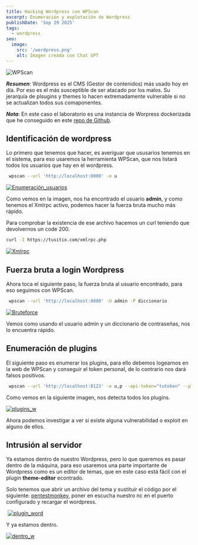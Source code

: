 ```yaml
---
title: Hacking Wordpress con WPScan
excerpt: Enumeración y explotación de Wordpress
publishDate: 'Sep 29 2025'
tags:
  - wordpress
seo:
  image:
    src: '/wordpress.png'
    alt: Imagen creada con Chat GPT
---
```


![WPScan](/wpscan_image.png)

***Resumen***: Wordpress es el CMS (Gestor de contenidos) más usado hoy en día. Por eso es el más susceptible de ser atacado por los malos. Su jerarquía de plsugins y themes lo hacen extremadamente vulnerable si no se actualizan todos sus comaponentes.

***Nota***: En este caso el laboratorio es una instancia de Worpress dockerizada que he conseguido en este [repo de Github](https://github.com/fsgreco/docker-wordpress).

## Identificación de wordpress
Lo primero que tenemos que hacer, es averiguar que ususarios tenemos en el sistema, para eso usaremos la herramienta WPScan, que nos listará todos los usuarios que hay en el wordpress.

```bash
 wpscan --url 'http://localhost:8000' -e u
 ````
[![Enumeración_usuarios](/usuarios_w.png)](/usuarios_w.png)

Como vemos en la imagen, nos ha encontrado el usuario **admin**, y como tenemos el Xmlrpc activo, podemos hacer la fuerza bruta mucho más rápido.

Para comprobar la existencia de ese archivo hacemos un curl teniendo que devolvernos un code 200.

```bash
curl -I https://tusitio.com/xmlrpc.php
```
[![Xmlrpc](/Xmlrpc.png)](/Xmlrpc.png)


## Fuerza bruta a login Wordpress

Ahora toca el siguiente paso, la fuerza bruta al usuario encontrado, para eso seguimos con WPScan.

```bash
 wpscan --url 'http://localhost:8000' -U admin -P diccionario
 ````

 [![Bruteforce](/Bruteforce_w.png)](/Bruteforce_w.png)

 Vemos como usando el usuario admin y un diccionario de contraseñas, nos lo encuentra rápido.

 ## Enumeración de plugins

 El siguiente paso es enumerar los plugins, para ello debemos logearnos en la web de WPScan y conseguir el token personal, de lo contrario nos dará falsos positivos.

 ```bash
  wpscan --url 'http://localhost:8123' -e u,p --api-token="tutoken" --plugins-detection aggressive -t 50
  ````

Como vemos en la siguiente imagen, nos detecta todos los plugins.

 [![plugins_w](/plugins_w.png)](/plugins_w.png)

 Ahora podemos investigar a ver si existe alguna vulnerabilidad o exploit en alguno de ellos.

 ## Intrusión al servidor

 Ya estamos dentro de nuestro Wordpress, pero lo que queremos es pasar dentro de la máquina, para eso usaremos una parte importante de Wordpress como es un editor de temas, que en este caso está fácil con el plugin **theme-editor** econtrado.

 Solo tenemos que abrir un archivo del tema y sustituir el código por el siguiente: [pentestmonkey](https://github.com/pentestmonkey/php-reverse-shell/blob/master/php-reverse-shell.php), poner en escucha nuestro nc en el puerto configurado y recargar el wordpress.

 ​​ [![plugin_word](/plugin_word.png)](/plugin_word.png)

 Y ya estamos dentro.

  [![dentro_w](/dentro_w.png)](/dentro_w.png)















